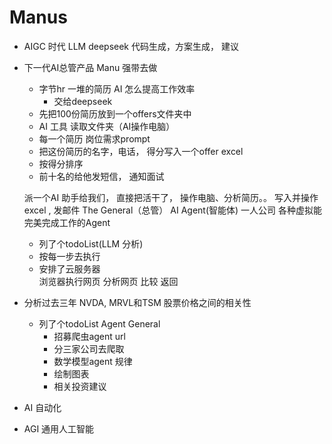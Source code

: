 # Manus

- AIGC 时代 
    LLM deepseek 
    代码生成，方案生成， 建议 
- 下一代AI总管产品
    Manu 强带去做 
    - 字节hr 
        一堆的简历 AI 怎么提高工作效率
        - 交给deepseek 
    - 先把100份简历放到一个offers文件夹中 
    - AI 工具 读取文件夹（AI操作电脑）
    - 每一个简历 岗位需求prompt 
    -  把这份简历的名字，电话， 得分写入一个offer excel
    - 按得分排序 
    - 前十名的给他发短信， 通知面试  

    派一个AI 助手给我们， 直接把活干了，
    操作电脑、分析简历。。 写入并操作excel ,  发邮件 
    The General（总管） AI Agent(智能体) 
    一人公司 
    各种虚拟能完美完成工作的Agent
    - 列了个todoList(LLM 分析)
    - 按每一步去执行
    - 安排了云服务器    
        浏览器执行网页
        分析网页
        比较
        返回

- 分析过去三年 NVDA, MRVL和TSM 股票价格之间的相关性
    - 列了个todoList
        Agent General
        - 招募爬虫agent url
        - 分三家公司去爬取
        - 数学模型agent  规律
        - 绘制图表 
        - 相关投资建议 
- AI 自动化

- AGI 通用人工智能
